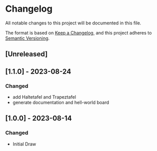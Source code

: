# Changelog
All notable changes to this project will be documented in this file.

The format is based on [Keep a Changelog](https://keepachangelog.com/en/1.0.0/),
and this project adheres to [Semantic Versioning](https://semver.org/spec/v2.0.0.html).

## [Unreleased]

## [1.1.0] - 2023-08-24
### Changed
- add Haltetafel and Trapeztafel
- generate documentation and hell-world board

## [1.0.0] - 2023-08-14
### Changed
- Initial Draw


